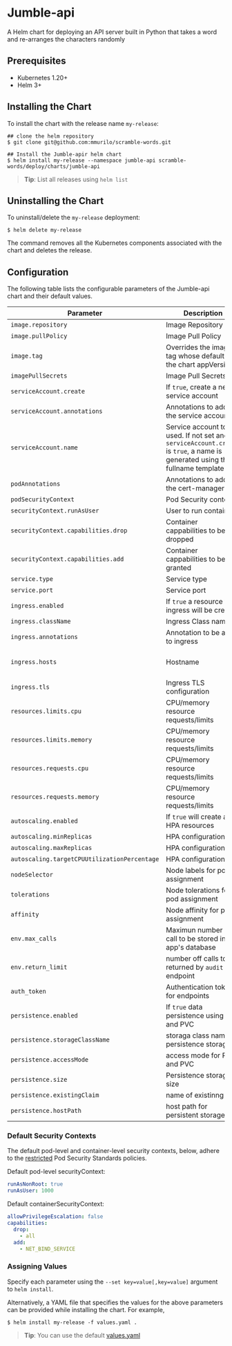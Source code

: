 # Jumble-api

A Helm chart for deploying an API server built in Python that takes a word and re-arranges the characters randomly

## Prerequisites

- Kubernetes 1.20+
- Helm 3+

## Installing the Chart

To install the chart with the release name `my-release`:

```console
## clone the helm repository
$ git clone git@github.com:mmurilo/scramble-words.git

## Install the Jumble-apir helm chart
$ helm install my-release --namespace jumble-api scramble-words/deploy/charts/jumble-api
```

> **Tip**: List all releases using `helm list`

## Uninstalling the Chart

To uninstall/delete the `my-release` deployment:

```console
$ helm delete my-release
```

The command removes all the Kubernetes components associated with the chart and deletes the release.

## Configuration

The following table lists the configurable parameters of the Jumble-api chart and their default values.

| Parameter                                    | Description                                                                                                                   | Default                                                                                             |
| -------------------------------------------- | ----------------------------------------------------------------------------------------------------------------------------- | --------------------------------------------------------------------------------------------------- |
| `image.repository`                           | Image Repository                                                                                                              | `"mmurilo/scramble-words"`                                                                          |
| `image.pullPolicy`                           | Image Pull Policy                                                                                                             | `"IfNotPresent"`                                                                                    |
| `image.tag`                                  | Overrides the image tag whose default is the chart appVersion.                                                                | `""`                                                                                                |
| `imagePullSecrets`                           | Image Pull Secrets                                                                                                            | `[]`                                                                                                |
| `serviceAccount.create`                      | If `true`, create a new service account                                                                                       | `true`                                                                                              |
| `serviceAccount.annotations`                 | Annotations to add to the service account                                                                                     | `{}`                                                                                                |
| `serviceAccount.name`                        | Service account to be used. If not set and `serviceAccount.create` is `true`, a name is generated using the fullname template | `""`                                                                                                |
| `podAnnotations`                             | Annotations to add to the cert-manager pod                                                                                    | `{}`                                                                                                |
| `podSecurityContext`                         | Pod Security context                                                                                                          | `{}`                                                                                                |
| `securityContext.runAsUser`                  | User to run containers                                                                                                        | `1000`                                                                                              |
| `securityContext.capabilities.drop`          | Container cappabilities to be dropped                                                                                         | `["all"]`                                                                                           |
| `securityContext.capabilities.add`           | Container cappabilities to be granted                                                                                         | `["NET_BIND_SERVICE"]`                                                                              |
| `service.type`                               | Service type                                                                                                                  | `"ClusterIP"`                                                                                       |
| `service.port`                               | Service port                                                                                                                  | `80`                                                                                                |
| `ingress.enabled`                            | If `true` a resource type ingress will be created                                                                             | `false`                                                                                             |
| `ingress.className`                          | Ingress Class name                                                                                                            | `""`                                                                                                |
| `ingress.annotations`                        | Annotation to be addd to ingress                                                                                              | `{}`                                                                                                |
| `ingress.hosts`                              | Hostname                                                                                                                      | `[{"host": "chart-example.local", "paths": [{"path": "/", "pathType": "ImplementationSpecific"}]}]` |
| `ingress.tls`                                | Ingress TLS configuration                                                                                                     | `[]`                                                                                                |
| `resources.limits.cpu`                       | CPU/memory resource requests/limits                                                                                           | `"500m"`                                                                                            |
| `resources.limits.memory`                    | CPU/memory resource requests/limits                                                                                           | `"512Mi"`                                                                                           |
| `resources.requests.cpu`                     | CPU/memory resource requests/limits                                                                                           | `"100m"`                                                                                            |
| `resources.requests.memory`                  | CPU/memory resource requests/limits                                                                                           | `"128Mi"`                                                                                           |
| `autoscaling.enabled`                        | If `true` will create a HPA resources                                                                                         | `false`                                                                                             |
| `autoscaling.minReplicas`                    | HPA configuration                                                                                                             | `1`                                                                                                 |
| `autoscaling.maxReplicas`                    | HPA configuration                                                                                                             | `100`                                                                                               |
| `autoscaling.targetCPUUtilizationPercentage` | HPA configuration                                                                                                             | `80`                                                                                                |
| `nodeSelector`                               | Node labels for pod assignment                                                                                                | `{}`                                                                                                |
| `tolerations`                                | Node tolerations for pod assignment                                                                                           | `[]`                                                                                                |
| `affinity`                                   | Node affinity for pod assignment                                                                                              | `{}`                                                                                                |
| `env.max_calls`                              | Maximun number of call to be stored in the app's database                                                                     | `1000`                                                                                              |
| `env.return_limit`                           | number off calls to be returned by `audit` endpoint                                                                           | `10`                                                                                                |
| `auth_token`                                 | Authentication token for endpoints                                                                                            | `[]`                                                                                                |
| `persistence.enabled`                        | If `true` data persistence using PV and PVC                                                                                   | `true`                                                                                              |
| `persistence.storageClassName`               | storaga class name for persistence storage                                                                                    | `"standard"`                                                                                        |
| `persistence.accessMode`                     | access mode for PV and PVC                                                                                                    | `"ReadWriteOnce"`                                                                                   |
| `persistence.size`                           | Persistence storage size                                                                                                      | `"1Gi"`                                                                                             |
| `persistence.existingClaim`                  | name of existinng PVC                                                                                                         | `""`                                                                                                |
| `persistence.hostPath`                       | host path for persistent storage                                                                                              | `"/tmp/db-data"`                                                                                    |

### Default Security Contexts

The default pod-level and container-level security contexts, below, adhere to the [restricted](https://kubernetes.io/docs/concepts/security/pod-security-standards/#restricted) Pod Security Standards policies.

Default pod-level securityContext:

```yaml
runAsNonRoot: true
runAsUser: 1000
```

Default containerSecurityContext:

```yaml
allowPrivilegeEscalation: false
capabilities:
  drop:
    - all
  add:
    - NET_BIND_SERVICE
```

### Assigning Values

Specify each parameter using the `--set key=value[,key=value]` argument to `helm install`.

Alternatively, a YAML file that specifies the values for the above parameters can be provided while installing the chart. For example,

```console
$ helm install my-release -f values.yaml .
```

> **Tip**: You can use the default [values.yaml](values.yaml)
